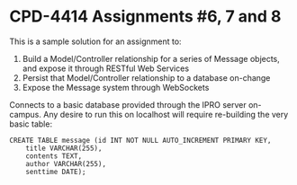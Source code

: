 # CPD-4414 Assignments #6, 7 and 8

This is a sample solution for an assignment to:

1. Build a Model/Controller relationship for a series of Message objects, and 
   expose it through RESTful Web Services
2. Persist that Model/Controller relationship to a database on-change
3. Expose the Message system through WebSockets

Connects to a basic database provided through the IPRO server on-campus. Any
desire to run this on localhost will require re-building the very basic table:

    CREATE TABLE message (id INT NOT NULL AUTO_INCREMENT PRIMARY KEY,
        title VARCHAR(255),
        contents TEXT,
        author VARCHAR(255),
        senttime DATE);